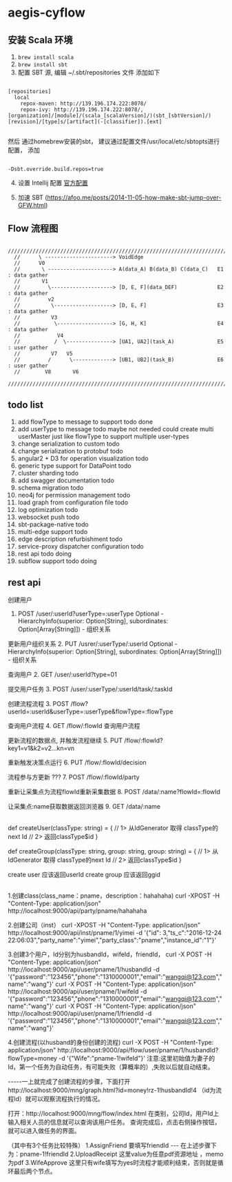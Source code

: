 # aegis-cyflow


## 安装 Scala 环境
1. ``` brew install scala ```
2. ``` brew install sbt ```
3. 配置 SBT 源, 编辑 ~/.sbt/repositories 文件 添加如下 

```

[repositories]
  local
    repox-maven: http://139.196.174.222:8078/
    repox-ivy: http://139.196.174.222:8078/, [organization]/[module]/(scala_[scalaVersion]/)(sbt_[sbtVersion]/)[revision]/[type]s/[artifact](-[classifier]).[ext]
    
```

然后  通过homebrew安装的sbt， 建议通过配置文件/usr/local/etc/sbtopts进行配置， 添加

```

-Dsbt.override.build.repos=true

```

4. 设置 Intellij 配置  [官方配置](https://www.jetbrains.com/help/idea/2016.1/creating-and-running-your-scala-application.html)

5. 加速 SBT (https://afoo.me/posts/2014-11-05-how-make-sbt-jump-over-GFW.html)



## Flow 流程图


```
  ///////////////////////////////////////////////////////////////////////////////////////
  //      \ ----------------------> VoidEdge
  //      V0
  //       \ ---------------------> A(data_A) B(data_B) C(data_C)   E1  : data gather
  //       V1
  //         \--------------------> [D, E, F](data_DEF)             E2  : data gather
  //         v2
  //          \-------------------> [D, E, F]                       E3  : data gather
  //          V3
  //           \------------------> [G, H, K]                       E4  : data gather
  //            V4
  //           /  \---------------> [UA1, UA2](task_A)              E5  : user gather
  //          V7   V5 
  //         /      \-------------> [UB1, UB2](task_B)              E6  : user gather
  //        V8       V6
  ///////////////////////////////////////////////////////////////////////////////////////
```

## todo list

1. add flowType to message to support        todo   done
2. add userType to message                   todo   maybe not needed  could create multi userMaster
   just like flowType 
   to support multiple user-types  
3. change serialization to custom            todo
4. change serialization to protobuf          todo
5. angular2 + D3 for operation visualization todo
6. generic type support for DataPoint        todo
7. cluster sharding                          todo
8. add swagger documentation                 todo 
10. schema migration                         todo
11. neo4j for permission management          todo
12. load graph from configuration file       todo
13. log optimization                         todo
14. websocket push                           todo
15. sbt-package-native                       todo
16. multi-edge support                       todo
17. edge description refurbishment           todo
18. service-proxy dispatcher configuration   todo
19. rest api                                 todo   doing
20. subflow support                          todo   doing

## rest api

创建用户
1. POST /user/:userId?userType=:userType
   Optional -  HierarchyInfo(superior: Option[String], subordinates: Option[Array[String]])  - 组织关系  

更新用户组织关系
2. PUT /usrer/:userType/:userId
   Optional -  HierarchyInfo(superior: Option[String], subordinates: Option[Array[String]])  - 组织关系  

查询用户
2. GET  /user/:userId?type=01

提交用户任务
3. POST /user/:userType/:userId/task/:taskId

创建流程流程
3. POST /flow?userId=:userId&userType=:userType&flowType=:flowType

查询用户流程
4. GET  /flow/:flowId  查询用户流程

更新流程的数据点, 并触发流程继续
5. PUT  /flow/:flowId?key1=v1&k2=v2...kn=vn

重新触发决策点运行
6. PUT /flow/:flowId/decision

流程参与方更新 ???
7. POST /flow/:flowId/party

重新让采集点为流程flowId重新采集数据
8. POST /data/:name?flowId=:flowId

让采集点:name获取数据返回浏览器
9. GET /data/:name

##

def createUser(classType: string) = {
   // 1> 从IdGenerator 取得 classType的next Id
   // 2> 返回classType$id
}

def createGroup(classType: string, group: string, group: string) = {
   // 1> 从IdGenerator 取得 classType的next Id
   // 2> 返回classType$id
}

create user  应该返回userId
create group 应该返回ggid

##

1.创建class(class_name：pname，description：hahahaha)
curl -XPOST  -H "Content-Type: application/json" http://localhost:9000/api/party/pname/hahahaha

2.创建公司（inst）
curl -XPOST  -H "Content-Type: application/json" http://localhost:9000/api/inst/pname/1/yimei -d '{"id": 3,"ts_c":"2016-12-24 22:06:03","party_name":"yimei","party_class":"pname","instance_id":"1"}'

3.创建3个用户，Id分别为husbandId，wifeId，friendId，
curl -X POST  -H "Content-Type: application/json" http://localhost:9000/api/user/pname/1/husbandId -d '{"password":"123456","phone":"1310000001","email":"wangqi@123.com","name":"wang"}'
curl -X POST  -H "Content-Type: application/json" http://localhost:9000/api/user/pname/1/wifeId -d '{"password":"123456","phone":"1310000001","email":"wangqi@123.com","name":"wang"}'
curl -X POST  -H "Content-Type: application/json" http://localhost:9000/api/user/pname/1/friendId -d '{"password":"123456","phone":"1310000001","email":"wangqi@123.com","name":"wang"}'

4.创建流程(以husband的身份创建的流程)
curl -X POST  -H "Content-Type: application/json" http://localhost:9000/api/flow/user/pname/1/husbandId?flowType=money -d '{"Wife":"pname-1!wifeId"}'
注意:这里初始值为妻子的Id，第一个任务为自动任务，有可能失败（算概率的）,失败以后就自动结束。


-----一上就完成了创建流程的步骤，下面打开
http://localhost:9000/mng/graph.html?id=money!rz-1!husbandId!4
（id为流程Id）就可以观察流程执行的情况。

打开：http://localhost:9000/mng/flow/index.html 在类别，公司Id，用户Id上输入相关人员的信息就可以查询该用户任务。
查询完成后，点击右侧操作按钮，就可以进入做任务的界面。

（其中有3个任务比较特殊）
1.AssignFriend 要填写friendId --- 在上述步骤下为：pname-1!friendId
2.UploadReceipt 这里value为任意pdf资源地址 ，memo为pdf
3.WifeApprove 这里只有wife填写为yes时流程才能顺利结束，否则就是循环最后两个节点。

